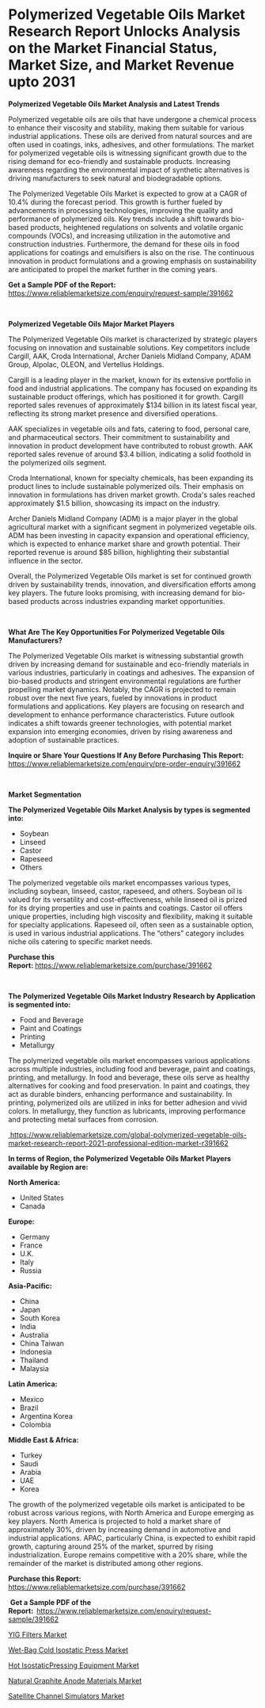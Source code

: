 <p><h1>Polymerized Vegetable Oils Market Research Report Unlocks Analysis on the Market Financial Status, Market Size, and Market Revenue upto 2031</h1></p><p><strong>Polymerized Vegetable Oils Market Analysis and Latest Trends</strong></p>
<p><p>Polymerized vegetable oils are oils that have undergone a chemical process to enhance their viscosity and stability, making them suitable for various industrial applications. These oils are derived from natural sources and are often used in coatings, inks, adhesives, and other formulations. The market for polymerized vegetable oils is witnessing significant growth due to the rising demand for eco-friendly and sustainable products. Increasing awareness regarding the environmental impact of synthetic alternatives is driving manufacturers to seek natural and biodegradable options.</p><p>The Polymerized Vegetable Oils Market is expected to grow at a CAGR of 10.4% during the forecast period. This growth is further fueled by advancements in processing technologies, improving the quality and performance of polymerized oils. Key trends include a shift towards bio-based products, heightened regulations on solvents and volatile organic compounds (VOCs), and increasing utilization in the automotive and construction industries. Furthermore, the demand for these oils in food applications for coatings and emulsifiers is also on the rise. The continuous innovation in product formulations and a growing emphasis on sustainability are anticipated to propel the market further in the coming years.</p></p>
<p><strong>Get a Sample PDF of the Report:&nbsp;</strong> <a href="https://www.reliablemarketsize.com/enquiry/request-sample/391662?utm_campaign=1592&utm_medium=2&utm_source=Github&utm_content=ia&utm_term=26102024&utm_id=polymerized-vegetable-oils">https://www.reliablemarketsize.com/enquiry/request-sample/391662</a></p>
<p>&nbsp;</p>
<p><strong>Polymerized Vegetable Oils Major Market Players</strong></p>
<p><p>The Polymerized Vegetable Oils market is characterized by strategic players focusing on innovation and sustainable solutions. Key competitors include Cargill, AAK, Croda International, Archer Daniels Midland Company, ADAM Group, Alpolac, OLEON, and Vertellus Holdings.</p><p>Cargill is a leading player in the market, known for its extensive portfolio in food and industrial applications. The company has focused on expanding its sustainable product offerings, which has positioned it for growth. Cargill reported sales revenues of approximately $134 billion in its latest fiscal year, reflecting its strong market presence and diversified operations.</p><p>AAK specializes in vegetable oils and fats, catering to food, personal care, and pharmaceutical sectors. Their commitment to sustainability and innovation in product development have contributed to robust growth. AAK reported sales revenue of around $3.4 billion, indicating a solid foothold in the polymerized oils segment.</p><p>Croda International, known for specialty chemicals, has been expanding its product lines to include sustainable polymerized oils. Their emphasis on innovation in formulations has driven market growth. Croda's sales reached approximately $1.5 billion, showcasing its impact on the industry.</p><p>Archer Daniels Midland Company (ADM) is a major player in the global agricultural market with a significant segment in polymerized vegetable oils. ADM has been investing in capacity expansion and operational efficiency, which is expected to enhance market share and growth potential. Their reported revenue is around $85 billion, highlighting their substantial influence in the sector.</p><p>Overall, the Polymerized Vegetable Oils market is set for continued growth driven by sustainability trends, innovation, and diversification efforts among key players. The future looks promising, with increasing demand for bio-based products across industries expanding market opportunities.</p></p>
<p>&nbsp;</p>
<p><strong>What Are The Key Opportunities For Polymerized Vegetable Oils Manufacturers?</strong></p>
<p><p>The Polymerized Vegetable Oils market is witnessing substantial growth driven by increasing demand for sustainable and eco-friendly materials in various industries, particularly in coatings and adhesives. The expansion of bio-based products and stringent environmental regulations are further propelling market dynamics. Notably, the CAGR is projected to remain robust over the next five years, fueled by innovations in product formulations and applications. Key players are focusing on research and development to enhance performance characteristics. Future outlook indicates a shift towards greener technologies, with potential market expansion into emerging economies, driven by rising awareness and adoption of sustainable practices.</p></p>
<p><strong>Inquire or Share Your Questions If Any Before Purchasing This Report:</strong> <a href="https://www.reliablemarketsize.com/enquiry/pre-order-enquiry/391662?utm_campaign=1592&utm_medium=2&utm_source=Github&utm_content=ia&utm_term=26102024&utm_id=polymerized-vegetable-oils">https://www.reliablemarketsize.com/enquiry/pre-order-enquiry/391662</a></p>
<p>&nbsp;</p>
<p><strong>Market Segmentation</strong></p>
<p><strong>The Polymerized Vegetable Oils Market Analysis by types is segmented into:</strong></p>
<p><ul><li>Soybean</li><li>Linseed</li><li>Castor</li><li>Rapeseed</li><li>Others</li></ul></p>
<p><p>The polymerized vegetable oils market encompasses various types, including soybean, linseed, castor, rapeseed, and others. Soybean oil is valued for its versatility and cost-effectiveness, while linseed oil is prized for its drying properties and use in paints and coatings. Castor oil offers unique properties, including high viscosity and flexibility, making it suitable for specialty applications. Rapeseed oil, often seen as a sustainable option, is used in various industrial applications. The “others” category includes niche oils catering to specific market needs.</p></p>
<p><strong>Purchase this Report:&nbsp;</strong><a href="https://www.reliablemarketsize.com/purchase/391662?utm_campaign=1592&utm_medium=2&utm_source=Github&utm_content=ia&utm_term=26102024&utm_id=polymerized-vegetable-oils">https://www.reliablemarketsize.com/purchase/391662</a></p>
<p>&nbsp;</p>
<p><strong>The Polymerized Vegetable Oils Market Industry Research by Application is segmented into:</strong></p>
<p><ul><li>Food and Beverage</li><li>Paint and Coatings</li><li>Printing</li><li>Metallurgy</li></ul></p>
<p><p>The polymerized vegetable oils market encompasses various applications across multiple industries, including food and beverage, paint and coatings, printing, and metallurgy. In food and beverage, these oils serve as healthy alternatives for cooking and food preservation. In paint and coatings, they act as durable binders, enhancing performance and sustainability. In printing, polymerized oils are utilized in inks for better adhesion and vivid colors. In metallurgy, they function as lubricants, improving performance and protecting metal surfaces from corrosion.</p></p>
<p><a href="https://www.reliablemarketsize.com/global-polymerized-vegetable-oils-market-research-report-2021-professional-edition-market-r391662?utm_campaign=1592&utm_medium=2&utm_source=Github&utm_content=ia&utm_term=26102024&utm_id=polymerized-vegetable-oils">&nbsp;https://www.reliablemarketsize.com/global-polymerized-vegetable-oils-market-research-report-2021-professional-edition-market-r391662</a></p>
<p><strong>In terms of Region, the Polymerized Vegetable Oils Market Players available by Region are:</strong></p>
<p>
    <p> <strong> North America: </strong>
        <ul>
            <li>United States</li>
            <li>Canada</li>
        </ul>
        </p> 
    <p> <strong> Europe: </strong>
        <ul>
            <li>Germany</li>
            <li>France</li>
            <li>U.K.</li>
            <li>Italy</li>
            <li>Russia</li>
        </ul>
        </p> 
    <p> <strong> Asia-Pacific: </strong>
        <ul>
            <li>China</li>
            <li>Japan</li>
            <li>South Korea</li>
            <li>India</li>
            <li>Australia</li>
            <li>China Taiwan</li>
            <li>Indonesia</li>
            <li>Thailand</li>
            <li>Malaysia</li>
        </ul>
        </p> 
    <p> <strong> Latin America: </strong>
        <ul>
            <li>Mexico</li>
            <li>Brazil</li>
            <li>Argentina Korea</li>
            <li>Colombia</li>
        </ul>
        </p> 
    <p> <strong> Middle East & Africa: </strong>
        <ul>
            <li>Turkey</li>
            <li>Saudi</li>
            <li>Arabia</li>
            <li>UAE</li>
            <li>Korea</li>
        </ul>
    </p>
    </p>
<p><p>The growth of the polymerized vegetable oils market is anticipated to be robust across various regions, with North America and Europe emerging as key players. North America is projected to hold a market share of approximately 30%, driven by increasing demand in automotive and industrial applications. APAC, particularly China, is expected to exhibit rapid growth, capturing around 25% of the market, spurred by rising industrialization. Europe remains competitive with a 20% share, while the remainder of the market is distributed among other regions.</p></p>
<p><strong>Purchase this Report: </strong><a href="https://www.reliablemarketsize.com/purchase/391662?utm_campaign=1592&utm_medium=2&utm_source=Github&utm_content=ia&utm_term=26102024&utm_id=polymerized-vegetable-oils">https://www.reliablemarketsize.com/purchase/391662</a></p>
<p>&nbsp;<strong>Get a Sample PDF of the Report:&nbsp;&nbsp;</strong><a href="https://www.reliablemarketsize.com/enquiry/request-sample/391662?utm_campaign=1592&utm_medium=2&utm_source=Github&utm_content=ia&utm_term=26102024&utm_id=polymerized-vegetable-oils">https://www.reliablemarketsize.com/enquiry/request-sample/391662</a></p>
<p><strong></strong></p>
<p><p><a href="https://issuu.com/reportprime-2/docs/yig-filters-market-size-2030.pptx_8a7cf64ae828d1?utm_campaign=1592&utm_medium=2&utm_source=Github&utm_content=ia&utm_term=26102024&utm_id=polymerized-vegetable-oils">YIG Filters Market</a></p><p><a href="https://www.linkedin.com/pulse/wet-bag-cold-isostatic-press-market-matrix-applications-types-nzahc?utm_campaign=1592&utm_medium=2&utm_source=Github&utm_content=ia&utm_term=26102024&utm_id=polymerized-vegetable-oils">Wet-Bag Cold Isostatic Press Market</a></p><p><a href="https://www.linkedin.com/pulse/hot-isostaticpressing-equipment-spectrum-usage-patterns-sector-xaolc?utm_campaign=1592&utm_medium=2&utm_source=Github&utm_content=ia&utm_term=26102024&utm_id=polymerized-vegetable-oils">Hot IsostaticPressing Equipment Market</a></p><p><a href="https://www.linkedin.com/pulse/natural-graphite-anode-materials-market-segmentation-in-depth-iswrc?utm_campaign=1592&utm_medium=2&utm_source=Github&utm_content=ia&utm_term=26102024&utm_id=polymerized-vegetable-oils">Natural Graphite Anode Materials Market</a></p><p><a href="https://www.linkedin.com/pulse/satellite-channel-simulators-market-global-regional-analysis-7rjme?utm_campaign=1592&utm_medium=2&utm_source=Github&utm_content=ia&utm_term=26102024&utm_id=polymerized-vegetable-oils">Satellite Channel Simulators Market</a></p></p>